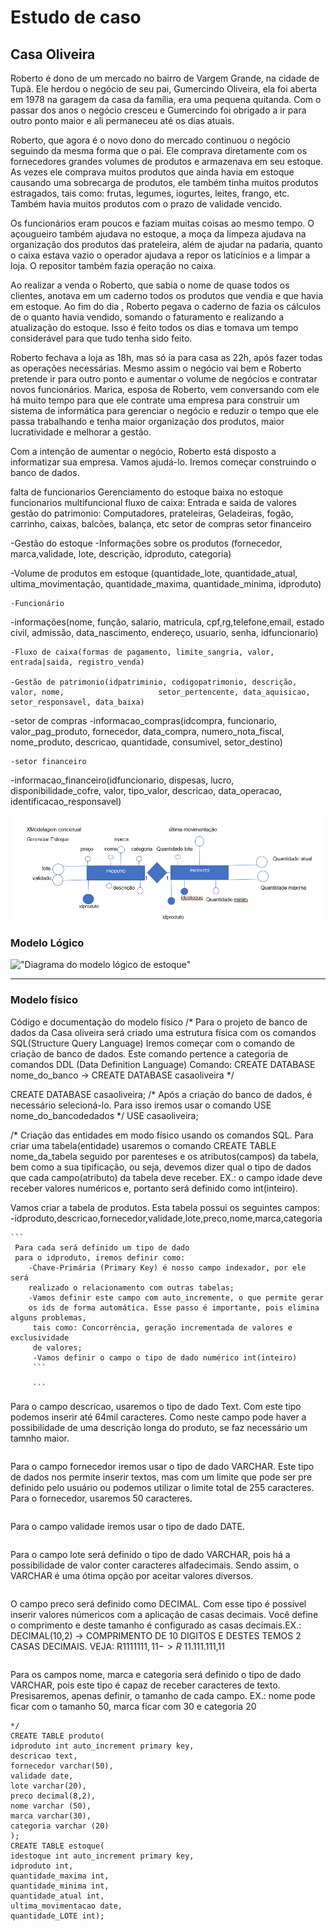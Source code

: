 # Estudo de caso
## Casa Oliveira

Roberto é dono de um mercado no bairro de Vargem Grande, na cidade de Tupã. Ele herdou o negócio de seu pai, Gumercindo Oliveira, ela foi aberta em 1978 na garagem da casa da família, era uma pequena quitanda. Com o passar dos anos o negócio cresceu e Gumercindo foi obrigado a ir para outro ponto maior e ali permaneceu até os dias atuais.

Roberto, que agora é o novo dono do mercado continuou o negócio seguindo da mesma forma que o pai. Ele comprava diretamente com os fornecedores grandes volumes de produtos e armazenava em seu estoque. As vezes ele comprava muitos produtos que ainda havia em estoque causando uma sobrecarga de produtos, ele também tinha muitos produtos estragados, tais como: frutas, legumes, iogurtes, leites, frango, etc. Também havia muitos produtos com o prazo de validade vencido.

Os funcionários eram poucos e faziam muitas coisas ao mesmo tempo. O açougueiro também ajudava no estoque, a moça da limpeza ajudava na organização dos produtos das prateleira, além de ajudar na padaria, quanto o caixa estava vazio o operador ajudava a repor os laticínios e a limpar a loja. O repositor também fazia operação no caixa.

Ao realizar a venda o Roberto, que sabia o nome de quase todos os clientes, anotava em um caderno todos os produtos que vendia e que havia em estoque. Ao fim do dia , Roberto pegava o caderno de fazia os cálculos de o quanto havia vendido, somando o faturamento e realizando a atualização do estoque. Isso é feito todos os dias e tomava um tempo considerável para que tudo tenha sido feito.

Roberto fechava a loja as 18h, mas só ia para casa as 22h, após fazer todas as operações necessárias.
 Mesmo assim o negócio vai bem e Roberto pretende ir para outro ponto e aumentar o volume de negócios e contratar novos funcionários.
Marica, esposa de Roberto, vem conversando com ele há muito tempo para que ele contrate uma empresa para construir um sistema de informática para gerenciar o negócio e reduzir o tempo que ele passa trabalhando e tenha maior organização dos produtos, maior lucratividade e melhorar a gestão.

Com a intenção de aumentar o negócio, Roberto está disposto a informatizar sua empresa. Vamos ajudá-lo. Iremos começar construindo o banco de dados.







falta de funcionarios
Gerenciamento do estoque
baixa no estoque
funcionarios multifuncional
fluxo de caixa: Entrada e saida de valores
gestão do patrimonio: Computadores, prateleiras, Geladeiras, fogão, carrinho, caixas, balcões, balança, etc
setor de compras
setor financeiro


-Gestão do estoque
	-Informações sobre os produtos (fornecedor, marca,validade, lote, descrição, idproduto, categoria)

-Volume de produtos em estoque (quantidade_lote, quantidade_atual,             ultima_movimentação, quantidade_maxima, quantidade_minima, idproduto)


	-Funcionário
-informações(nome, função, salario, matricula, cpf,rg,telefone,email, estado civil, admissão, data_nascimento, endereço, usuario, senha, idfuncionario)
				    

	-Fluxo de caixa(formas de pagamento, limite_sangria, valor, entrada|saida, registro_venda)

	-Gestão de patrimonio(idpatriminio, codigopatrimonio, descrição, valor, nome, 		              setor_pertencente, data_aquisicao, setor_responsavel, data_baixa)
 
	
	

-setor de compras
-informacao_compras(idcompra, funcionario, valor_pag_produto, fornecedor, data_compra, numero_nota_fiscal, nome_produto, descricao, quantidade,     consumivel, setor_destino)				    

	-setor financeiro
-informacao_financeiro(idfuncionario, dispesas, lucro, disponibilidade_cofre, valor, tipo_valor, descricao, data_operacao, identificacao_responsavel)






!["Diagrama modelo conceitual"](./diagrama.png)

### Modelo Lógico

!["Diagrama do modelo lógico de estoque"](./modelo%20l%C3%B3gico%20estoque_png)


---
### Modelo físico
Código e documentação do modelo físico
/*
Para o projeto de banco de dados da Casa oliveira será criado
uma estrutura física com os comandos SQL(Structure Query Language)
Iremos começar com o comando de criação de banco de dados. Este
comando pertence a categoria de comandos DDL (Data Definition Language)
Comando:
    CREATE DATABASE nome_do_banco -> CREATE DATABASE casaoliveira
*/

CREATE DATABASE casaoliveira;
/*
Após a criação do banco de dados, é necessário selecioná-lo. Para isso
iremos usar o comando USE nome_do_bancodedados
*/
USE casaoliveira;

/*
Criação das entidades em modo físico usando os comandos SQL.
Para criar uma tabela(entidade) usaremos o comando
CREATE TABLE nome_da_tabela seguido por parenteses e os 
atributos(campos) da tabela, bem como a sua tipificação, ou seja,
devemos dizer qual o tipo de dados que cada campo(atributo) da
tabela deve receber. EX.: o campo idade deve receber valores
numéricos e, portanto será definido como int(inteiro).

Vamos criar a tabela de produtos. Esta tabela possui os seguintes campos:
    -idproduto,descricao,fornecedor,validade,lote,preco,nome,marca,categoria

    ```
     Para cada será definido um tipo de dado
	 para o idproduto, iremos definir como:
        -Chave-Primária (Primary Key) é nosso campo indexador, por ele será
        realizado o relacionamento com outras tabelas;
        -Vamos definir este campo com auto_incremente, o que permite gerar
        os ids de forma automática. Esse passo é importante, pois elimina alguns problemas,
         tais como: Concorrência, geração incrementada de valores e exclusividade
         de valores;
         -Vamos definir o campo o tipo de dado numérico int(inteiro)
         ```

         ```
Para o campo descricao, usaremos o tipo de dado Text. Com este tipo podemos inserir
até 64mil caracteres. Como neste campo pode haver a possibilidade de uma descrição 
longa do produto, se faz necessário um tamnho maior.
```
```
Para o campo fornecedor iremos usar o tipo de dado VARCHAR. Este tipo de dados nos permite
inserir textos, mas com um limite que pode ser pre definido pelo usuário ou podemos utilizar 
o limite total de 255 caracteres. Para o fornecedor, usaremos 50 caracteres.
```
```
Para o campo validade iremos usar o tipo de dado DATE.
```
```
Para o campo lote será definido o tipo de dado VARCHAR, pois há a possibilidade de valor conter
caracteres alfadecimais. Sendo assim, o VARCHAR é uma ótima opção por aceitar valores diversos.
```
```
O campo preco será definido como DECIMAL. Com esse tipo é possível inserir valores númericos
com a aplicação de casas decimais. Você define o comprimento e deste tamanho é configurado as
casas decimais.EX.: DECIMAL(10,2) -> COMPRIMENTO DE 10 DIGITOS E DESTES TEMOS 2 CASAS DECIMAIS.
VEJA: R$1111111,11 -> R$ 11.111.111,11
```
```
Para os campos nome, marca e categoria será definido o tipo de dado VARCHAR, pois este tipo
é capaz de receber caracteres de texto. Presisaremos, apenas definir, o tamanho de cada campo.
EX.: nome pode ficar com o tamanho 50, marca ficar com 30 e categoria 20
```
*/
CREATE TABLE produto(
idproduto int auto_increment primary key,
descricao text,
fornecedor varchar(50),
validade date,
lote varchar(20),
preco decimal(8,2),
nome varchar (50),
marca varchar(30),
categoria varchar (20)
);
CREATE TABLE estoque(
idestoque int auto_increment primary key,
idproduto int,
quantidade_maxima int,
quantidade_minima int,
quantidade_atual int,
ultima_movimentacao date,
quantidade_LOTE int);



